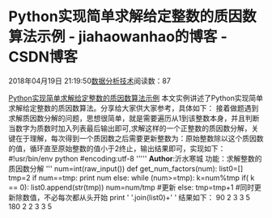 
# Python实现简单求解给定整数的质因数算法示例 - jiahaowanhao的博客 - CSDN博客


2018年04月19日 21:19:50[数据分析技术](https://me.csdn.net/jiahaowanhao)阅读数：87


[Python实现简单求解给定整数的质因数算法示例](http://cda.pinggu.org/view/25313.html)
本文实例讲述了Python实现简单求解给定整数的质因数算法。分享给大家供大家参考，具体如下：
接着做题遇到求解质因数分解的问题，思想很简单，就是需要遍历从1到该整数本身，并且判断当数字为质数时加入列表最后输出即可,求解这样的一个正整数的质因数分解，关键在于理解，每次得到一个质因数之后需要更新整数为：原始整数除以这个质因数的值，循环直至原始整数的值小于2终止，输出结果即可，实现如下：
\#!usr/bin/env python
\#encoding:utf-8
'''''
__Author__:沂水寒城
功能：求解整数的质因数分解
'''
num=int(raw_input())
def get_num_factors(num):
list0=[]
tmp=2
if num==tmp:
print num
else:
while (num>=tmp):
k=num%tmp
if( k == 0):
list0.append(str(tmp))
num=num/tmp \#更新
else:
tmp=tmp+1 \#同时更新除数值，不必每次都从头开始
print ' '.join(list0)+' '
结果如下：
90
2 3 3 5
180
2 2 3 3 5


